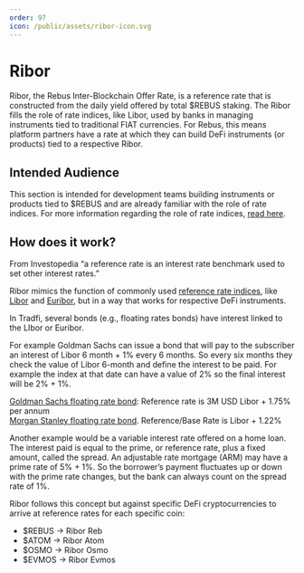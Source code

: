 ```yaml
---
order: 97
icon: /public/assets/ribor-icon.svg
---
```

# Ribor

Ribor, the Rebus Inter-Blockchain Offer Rate, is a reference rate that is constructed from the daily yield offered by total $REBUS staking. The Ribor fills the role of rate indices, like Libor, used by banks in managing instruments tied to traditional FIAT currencies. For Rebus, this means platform partners have a rate at which they can build DeFi instruments (or products) tied to a respective Ribor.  

## Intended Audience

This section is intended for development teams building instruments or products tied to $REBUS and are already familiar with the role of rate indices. For more information regarding the role of rate indices, [read here](https://www.bankrate.com/rates/interest-rates/libor/).

## How does it work?

From Investopedia “a reference rate is an interest rate benchmark used to set other interest rates.”

Ribor mimics the function of commonly used [reference rate indices](https://www.investopedia.com/terms/r/referencerate.asp), like [Libor](https://www.investopedia.com/terms/l/libor.asp) and [Euribor](https://www.investopedia.com/terms/e/euribor.asp), but in a way that works for respective DeFi instruments.

In Tradfi, several bonds (e.g., floating rates bonds) have interest linked to the LIbor or Euribor.

For example Goldman Sachs can issue a bond that will pay to the subscriber an interest of Libor 6 month + 1% every 6 months. So every six months they check the value of Libor 6-month and define the interest to be paid. For example the index at that date can have a value of 2% so the final interest will be 2% + 1%.

[Goldman Sachs floating rate bond](https://www.bondsupermart.com/bsm/bond-factsheet/US38141GVX95): Reference rate is 3M USD Libor + 1.75% per annum[  
Morgan Stanley floating rate bond](https://www.sec.gov/Archives/edgar/data/895421/000090514817000489/efc17-290_fwp.htm). Reference/Base Rate is Libor + 1.22%[](https://www.sec.gov/Archives/edgar/data/895421/000090514817000489/efc17-290_fwp.htm)

Another example would be a variable interest rate offered on a home loan. The interest paid is equal to the prime, or reference rate, plus a fixed amount, called the spread. An adjustable rate mortgage (ARM) may have a prime rate of 5% + 1%. So the borrower’s payment fluctuates up or down with the prime rate changes, but the bank can always count on the spread rate of 1%.

Ribor follows this concept but against specific DeFi cryptocurrencies to arrive at reference rates for each specific coin:

* $REBUS → Ribor Reb
* $ATOM → Ribor Atom
* $OSMO → Ribor Osmo
* $EVMOS → Ribor Evmos

